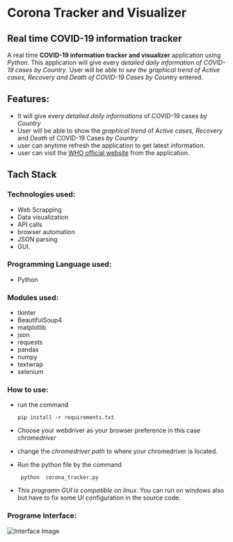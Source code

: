 # Corona Tracker and Visualizer
## Real time COVID-19 information tracker
A real time **COVID-19 information tracker and visualizer** application using *Python*.
This application will give every *detailed daily information of COVID-19 cases by Country*. User will be able to *see the graphical trend of Active cases, Recovery and Death of COVID-19 Cases by Country* entered.

## Features:
  * It will give every *detailed daily informations* of COVID-19 cases *by Country*
  * User will be able to show the *graphical trend* of *Active cases, Recovery* and *Death* of COVID-19 Cases *by Country*
  * user can anytime refresh the application to get latest information.
  * user can visit the [WHO official website](https://www.who.int/) from the application. 

## Tach Stack
### Technologies used: 
* Web Scrapping
* Data visualization
* API calls
* browser automation
* JSON parsing
* GUI.
### Programming Language used: 
* Python 
### Modules used:
* tkinter
* BeautifulSoup4
* matplotlib
* json
* requests
* pandas
* numpy
* textwrap
* selenium

### How to use:
 * run the command 

       pip install -r requirements.txt
 * Choose your webdriver as your browser preference in this case *chromedriver*
 * change the *chromedriver path* to where your chromedriver is located.
 * Run the python file by the command
    
        python  corona_tracker.py
 * This *programn GUI is compatible on linux*. You can run on windows also but have to fix some UI configuration in the source code.
 
### Programe Interface:
![Interface Image](other_files/corona_tracker.png)

                                                                            